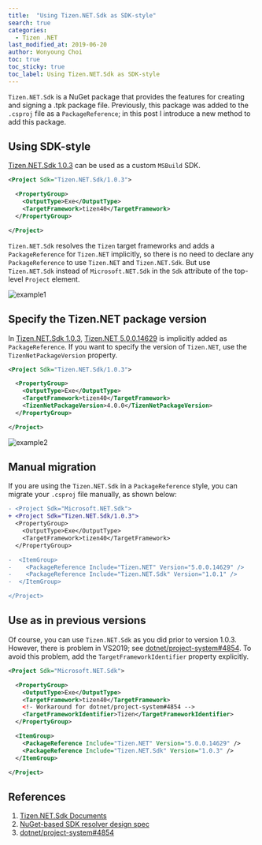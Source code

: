 ```yaml
---
title:  "Using Tizen.NET.Sdk as SDK-style"
search: true
categories:
  - Tizen .NET
last_modified_at: 2019-06-20
author: Wonyoung Choi
toc: true
toc_sticky: true
toc_label: Using Tizen.NET.Sdk as SDK-style
---
```


`Tizen.NET.Sdk` is a NuGet package that provides the features for creating and signing a .tpk package file. Previously, this package was added to the `.csproj` file as a `PackageReference`; in this post I introduce a new method to add this package.

## Using SDK-style
[Tizen.NET.Sdk 1.0.3] can be used as a custom `MSBuild` SDK.
```xml
<Project Sdk="Tizen.NET.Sdk/1.0.3">

  <PropertyGroup>
    <OutputType>Exe</OutputType>
    <TargetFramework>tizen40</TargetFramework>
  </PropertyGroup>

</Project>
```
`Tizen.NET.Sdk` resolves the `Tizen` target frameworks and adds a `PackageReference` for `Tizen.NET` implicitly, so there is no need to declare any `PackageReference` to use `Tizen.NET` and `Tizen.NET.Sdk`. But use `Tizen.NET.Sdk` instead of `Microsoft.NET.Sdk` in the `Sdk` attribute of the top-level `Project` element.

![example1](https://user-images.githubusercontent.com/1029205/59406955-c3e5ed00-8dea-11e9-8850-e77ba1432d0c.png)


## Specify the Tizen.NET package version
In [Tizen.NET.Sdk 1.0.3], [Tizen.NET 5.0.0.14629] is implicitly added as `PackageReference`. If you want to specify the version of `Tizen.NET`, use the  `TizenNetPackageVersion` property.
```xml
<Project Sdk="Tizen.NET.Sdk/1.0.3">

  <PropertyGroup>
    <OutputType>Exe</OutputType>
    <TargetFramework>tizen40</TargetFramework>
    <TizenNetPackageVersion>4.0.0</TizenNetPackageVersion>
  </PropertyGroup>

</Project>
```
![example2](https://user-images.githubusercontent.com/1029205/59406973-d2cc9f80-8dea-11e9-9b1c-655347fb3806.png)


## Manual migration
If you are using the `Tizen.NET.Sdk` in a `PackageReference` style, you can migrate your `.csproj` file manually, as shown below:
```diff
- <Project Sdk="Microsoft.NET.Sdk">
+ <Project Sdk="Tizen.NET.Sdk/1.0.3">
  <PropertyGroup>
    <OutputType>Exe</OutputType>
    <TargetFramework>tizen40</TargetFramework>
  </PropertyGroup>

-  <ItemGroup>
-    <PackageReference Include="Tizen.NET" Version="5.0.0.14629" />
-    <PackageReference Include="Tizen.NET.Sdk" Version="1.0.1" />
-  </ItemGroup>

</Project>
```


## Use as in previous versions
Of course, you can use `Tizen.NET.Sdk` as you did prior to version 1.0.3. However, there is problem in VS2019; see [dotnet/project-system#4854]. To avoid this problem, add the `TargetFrameworkIdentifier` property explicitly.
```xml
<Project Sdk="Microsoft.NET.Sdk">

  <PropertyGroup>
    <OutputType>Exe</OutputType>
    <TargetFramework>tizen40</TargetFramework>
    <!- Workaround for dotnet/project-system#4854 -->
    <TargetFrameworkIdentifier>Tizen</TargetFrameworkIdentifier>
  </PropertyGroup>

  <ItemGroup>
    <PackageReference Include="Tizen.NET" Version="5.0.0.14629" />
    <PackageReference Include="Tizen.NET.Sdk" Version="1.0.3" />
  </ItemGroup>

</Project>
```


## References
1. [Tizen.NET.Sdk Documents](https://github.com/Samsung/build-task-tizen/blob/master/doc/tizen.net.sdk-intro-tpk.md)
2. [NuGet-based SDK resolver design spec](https://github.com/Microsoft/msbuild/issues/2803)
3. [dotnet/project-system#4854]


[Tizen.NET.Sdk 1.0.3]: https://www.nuget.org/packages/Tizen.NET.Sdk/1.0.3
[Tizen.NET 5.0.0.14629]: https://www.nuget.org/packages/Tizen.NET/5.0.0.14629
[dotnet/project-system#4854]: https://github.com/dotnet/project-system/issues/4854
